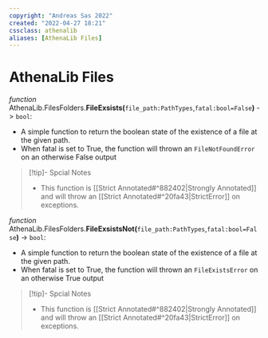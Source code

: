 ```yaml
---
copyright: "Andreas Sas 2022"
created: "2022-04-27 18:21"
cssclass: athenalib
aliases: [AthenaLib Files]
---
```

# AthenaLib Files
*function* AthenaLib.FilesFolders.**FileExsists(**`file_path:PathTypes`,`fatal:bool=False`**)** -> `bool`: 
- A simple function to return the boolean state of the existence of a file at the given path.
- When fatal is set to True, the function will thrown an `FileNotFoundError` on an otherwise False output
> [!tip]- Spcial Notes
> - This function is [[Strict Annotated#^882402|Strongly Annotated]] and will throw an [[Strict Annotated#^20fa43|StrictError]] on exceptions.

*function* AthenaLib.FilesFolders.**FileExsistsNot(**`file_path:PathTypes`,`fatal:bool=False`**)** -> `bool`: 
- A simple function to return the boolean state of the existence of a file at the given path.
- When fatal is set to True, the function will thrown an `FileExistsError` on an otherwise True output
> [!tip]- Spcial Notes
> - This function is [[Strict Annotated#^882402|Strongly Annotated]] and will throw an [[Strict Annotated#^20fa43|StrictError]] on exceptions.
